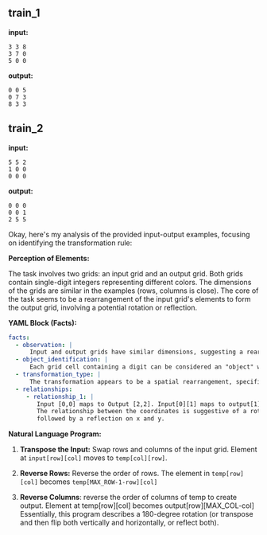 
## train_1

**input:**
```
3 3 8
3 7 0
5 0 0
```


**output:**
```
0 0 5
0 7 3
8 3 3
```


## train_2

**input:**
```
5 5 2
1 0 0
0 0 0
```


**output:**
```
0 0 0
0 0 1
2 5 5
```

Okay, here's my analysis of the provided input-output examples, focusing on identifying the transformation rule:

**Perception of Elements:**

The task involves two grids: an input grid and an output grid. Both grids contain single-digit integers representing different colors. The dimensions of the grids are similar in the examples (rows, columns is close). The core of the task seems to be a rearrangement of the input grid's elements to form the output grid, involving a potential rotation or reflection.

**YAML Block (Facts):**


```yaml
facts:
  - observation: |
      Input and output grids have similar dimensions, suggesting a rearrangement of elements rather than adding or removing many.
  - object_identification: |
      Each grid cell containing a digit can be considered an "object" with a color property.
  - transformation_type: |
      The transformation appears to be a spatial rearrangement, specifically a rotation,reflection, or combination.
  - relationships:
     - relationship_1: |
        Input [0,0] maps to Output [2,2]. Input[0][1] maps to output[1][2].
        The relationship between the coordinates is suggestive of a rotation or a transpose
        followed by a reflection on x and y.
```


**Natural Language Program:**

1.  **Transpose the Input:** Swap rows and columns of the input grid. Element at `input[row][col]` moves to `temp[col][row]`.

2.  **Reverse Rows:** Reverse the order of rows.  The element in `temp[row][col]` becomes `temp[MAX_ROW-1-row][col]`

3. **Reverse Columns**: reverse the order of columns of temp to create output. Element at temp[row][col] becomes output[row][MAX_COL-col]
Essentially, this program describes a 180-degree rotation (or transpose and then flip both vertically and horizontally, or reflect both).


